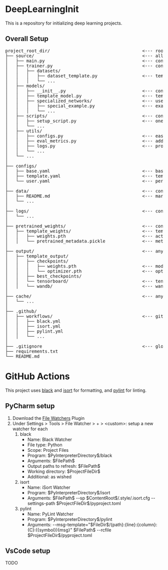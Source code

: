 # DeepLearningInit
This is a repository for initializing deep learning projects.

## Overall Setup
<pre>
project_root_dir/                                   <--- root directory of the project
├── source/                                         <--- all code stored here
│   ├── main.py                                     <--- contains the main method
│   ├── trainer.py                                  <--- contains the trainer class responsible for all trainin 
│   │   ├── datasets/
│   │   │   ├── dataset_template.py                 <--- template for how to write a dataset
│   │   │   └── ...
│   ├── models/
│   │   ├── __init__.py                             <--- contains the model_factory which is responsible for building a model
│   │   ├── template_model.py                       <--- template for how a model should look like
│   │   ├── specialized_networks/                   <--- use this folder for special changes to the network
│   │   │   ├── special_example.py                  <--- example for such a network change
│   │   │   └── ...
│   ├── scripts/                                    <--- contains scripts to be run independently (e.g. for setup)
│   │   ├── setup_script.py                         <--- one script do the entire setup, does not do user.yaml config
│   │   └── ...
│   ├── utils/
│   │   ├── configs.py                              <--- ease of use class for accessing config
│   │   ├── eval_metrics.py                         <--- additional metrics to keep track of
│   │   ├── logs.py                                 <--- project-specific logging configuration
│   │   └── ...
│   └── ...
│
├── configs/
│   ├── base.yaml                                   <--- base config file used for changing the actual project
│   ├── template.yaml                               <--- template config for setting up user.yaml
│   └── user.yaml                                   <--- personal config file to set up config for this specific workspace
│
├── data/                                           <--- contains any used datasets
│   ├── README.md                                   <--- markdown file which explains the data and structure
│   └── ...
│
├── logs/                                           <--- contains logs
│   └── ...
│
├── pretrained_weights/                             <--- contains model_weights
│   ├── template_weights/                           <--- template configuration
│   │   ├── weights.pth                             <--- actual weights for the model
│   │   └── pretrained_metadata.pickle              <--- metadata (config used for pretraining)
│
├── output/                                         <--- any model output
│   ├── template_output/
│   │   ├── checkpoints/
│   │   │   ├── weights.pth                         <--- model weights at checkpoint
│   │   │   └── optimizer.pth                       <--- optimizer state at checkpoint
│   │   ├── best_checkpoints/
│   │   └── tensorboard/                            <--- tensorboard directory
│   │   └── wandb/                                  <--- wandb directory
│
├── cache/                                          <--- any local caching that is needed
│   └── ...
│
├── .github/                                        
│   ├── workflows/                                  <--- github actions 
│   │   ├── black.yml
│   │   ├── isort.yml
│   │   ├── pylint.yml
│   │   └── ...
│
├── .gitignore                                      <--- global .gitignore
├── requirements.txt
└── README.md
</pre>

# GitHub Actions
This project uses [black](https://pypi.org/project/black/) and
[isort](https://pypi.org/project/isort/) for formatting, and
[pylint](https://pypi.org/project/pylint/) for linting.

## PyCharm setup
1. Download the [File Watchers](https://www.jetbrains.com/help/pycharm/using-file-watchers.html)
Plugin
2. Under Settings > Tools > File Watcher > + > \<custom>: setup a new watcher for each
   1. black
      - Name: Black Watcher
      - File type: Python
      - Scope: Project Files
      - Program: \$PyInterpreterDirectory\$/black
      - Arguments: \$FilePath\$
      - Output paths to refresh: \$FilePath\$
      - Working directory: \$ProjectFileDir\$
      - Additional: as wished
   2. isort
      - Name: iSort Watcher
      - Program: \$PyInterpreterDirectory\$/isort
      - Arguments: \$FilePath\$ --sp \$ContentRoot\$/.style/.isort.cfg --settings-path \$ProjectFileDir\$/pyproject.toml
   3. pylint
      - Name: PyLint Watcher
      - Program: \$PyInterpreterDirectory\$/pylint
      - Arguments: --msg-template="\$FileDir\$/{path}:{line}:{column}:{C}:({symbol}){msg}" \$FilePath\$ --rcfile \$ProjectFileDir\$/pyproject.toml

## VsCode setup
TODO